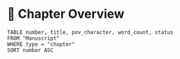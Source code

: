 # 📜 Chapter Overview

```dataview
TABLE number, title, pov_character, word_count, status
FROM "Manuscript"
WHERE type = "chapter"
SORT number ASC
```
